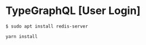 # TypeGraphQL [User Login]

```shell
$ sudo apt install redis-server
```

```shell
yarn install
```
